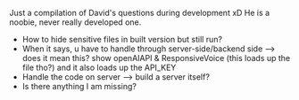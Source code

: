 Just a compilation of David's questions during development xD He is a noobie, never really developed one.

* How to hide sensitive files in built version but still run?
* When it says, u have to handle through server-side/backend side --> does it mean this? show openAIAPI & ResponsiveVoice (this loads up the file tho?) and it also loads up the API_KEY
* Handle the code on server --> build a server itself?
* Is there anything I am missing?
